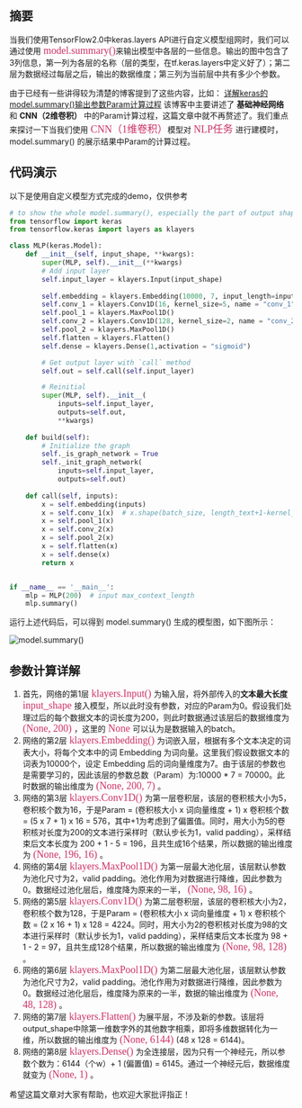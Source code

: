 ﻿## 摘要
当我们使用TensorFlow2.0中keras.layers API进行自定义模型组网时，我们可以通过使用<font face="黑体" color=#CC3366 size=4> model.summary()</font>来输出模型中各层的一些信息。输出的图中包含了3列信息，第一列为各层的名称（层的类型，在tf.keras.layers中定义好了）；第二层为数据经过每层之后，输出的数据维度；第三列为当前层中共有多少个参数。

由于已经有一些讲得较为清楚的博客提到了这些内容，比如：
[详解keras的model.summary()输出参数Param计算过程](https://blog.csdn.net/ybdesire/article/details/85217688?utm_medium=distribute.pc_relevant.none-task-blog-BlogCommendFromMachineLearnPai2-1.nonecase&depth_1-utm_source=distribute.pc_relevant.none-task-blog-BlogCommendFromMachineLearnPai2-1.nonecase)
该博客中主要讲述了 **基础神经网络** 和 **CNN（2维卷积）** 中的Param计算过程，这篇文章中就不再赘述了。我们重点来探讨一下当我们使用<font face="黑体" color=#CC3366 size=4> CNN（1维卷积）</font>模型对<font face="黑体" color=#CC3366 size=4> NLP任务 </font>进行建模时，model.summary() 的展示结果中Param的计算过程。

## 代码演示
以下是使用自定义模型方式完成的demo，仅供参考

```python
# to show the whole model.summary(), especially the part of output shape
from tensorflow import keras
from tensorflow.keras import layers as klayers

class MLP(keras.Model):
    def __init__(self, input_shape, **kwargs):
        super(MLP, self).__init__(**kwargs)
        # Add input layer
        self.input_layer = klayers.Input(input_shape)
        
        self.embedding = klayers.Embedding(10000, 7, input_length=input_shape)
        self.conv_1 = klayers.Conv1D(16, kernel_size=5, name = "conv_1", activation = "relu")
        self.pool_1 = klayers.MaxPool1D()
        self.conv_2 = klayers.Conv1D(128, kernel_size=2, name = "conv_2", activation = "relu")
        self.pool_2 = klayers.MaxPool1D()
        self.flatten = klayers.Flatten()
        self.dense = klayers.Dense(1,activation = "sigmoid")

        # Get output layer with `call` method
        self.out = self.call(self.input_layer)

        # Reinitial
        super(MLP, self).__init__(
            inputs=self.input_layer,
            outputs=self.out,
            **kwargs)
    
    def build(self):
        # Initialize the graph
        self._is_graph_network = True
        self._init_graph_network(
            inputs=self.input_layer,
            outputs=self.out)
    
    def call(self, inputs):
        x = self.embedding(inputs)
        x = self.conv_1(x)  # x.shape(batch_size, length_text+1-kernel_size, filters)
        x = self.pool_1(x)
        x = self.conv_2(x)
        x = self.pool_2(x)
        x = self.flatten(x)
        x = self.dense(x)
        return x


if __name__ == '__main__':
    mlp = MLP(200)  # input max_context_length
    mlp.summary()
```

运行上述代码后，可以得到 model.summary() 生成的模型图，如下图所示：

![model.summary()](https://img-blog.csdnimg.cn/20200608170401971.png?x-oss-process=image/watermark,type_ZmFuZ3poZW5naGVpdGk,shadow_10,text_aHR0cHM6Ly9ibG9nLmNzZG4ubmV0L3FxXzQwNjQyNTQ2,size_16,color_FFFFFF,t_70#pic_center)
## 参数计算详解

 1. 首先，网络的第1层<font face="黑体" color=#CC3366 size=4> klayers.Input() </font>为输入层，将外部传入的**文本最大长度**<font face="黑体" color=#CC3366 size=4> input_shape </font>接入模型，所以此时没有参数，对应的Param为0。假设我们处理过后的每个数据文本的词长度为200，则此时数据通过该层后的数据维度为<font face="黑体" color=#CC3366 size=4> (None, 200) </font>，这里的<font face="黑体" color=#CC3366 size=4> None </font>可以认为是数据输入的batch。
 2. 网络的第2层<font face="黑体" color=#CC3366 size=4> klayers.Embedding() </font>为词嵌入层，根据有多个文本决定的词表大小，将每个文本中的词 Embedding 为词向量。这里我们假设数据文本的词表为10000个，设定 Embedding 后的词向量维度为7。由于该层的参数也是需要学习的，因此该层的参数总数（Param）为:10000 * 7 = 70000。此时数据的输出维度为<font face="黑体" color=#CC3366 size=4> (None, 200, 7) </font>。
 3. 网络的第3层<font face="黑体" color=#CC3366 size=4> klayers.Conv1D() </font>为第一层卷积层，该层的卷积核大小为5，卷积核个数为16，于是Param = (卷积核大小 x 词向量维度 + 1) x 卷积核个数 = (5 x 7 + 1) x 16 = 576，其中+1为考虑到了偏置值。同时，用大小为5的卷积核对长度为200的文本进行采样时（默认步长为1，valid padding），采样结束后文本长度为 200 + 1 - 5 = 196，且共生成16个结果，所以数据的输出维度为<font face="黑体" color=#CC3366 size=4> (None, 196, 16) </font>。
 4. 网络的第4层<font face="黑体" color=#CC3366 size=4> klayers.MaxPool1D() </font>为第一层最大池化层，该层默认参数为池化尺寸为2，valid padding。池化作用为对数据进行降维，因此参数为0。数据经过池化层后，维度降为原来的一半，<font face="黑体" color=#CC3366 size=4> (None, 98, 16) </font>。
 5. 网络的第5层<font face="黑体" color=#CC3366 size=4> klayers.Conv1D() </font>为第二层卷积层，该层的卷积核大小为2，卷积核个数为128，于是Param = (卷积核大小 x 词向量维度 + 1) x 卷积核个数 = (2 x 16 + 1) x 128 = 4224。同时，用大小为2的卷积核对长度为98的文本进行采样时（默认步长为1，valid padding），采样结束后文本长度为 98 + 1 - 2 = 97，且共生成128个结果，所以数据的输出维度为<font face="黑体" color=#CC3366 size=4> (None, 98, 128) </font>。
 6. 网络的第6层<font face="黑体" color=#CC3366 size=4> klayers.MaxPool1D() </font>为第二层最大池化层，该层默认参数为池化尺寸为2，valid padding。池化作用为对数据进行降维，因此参数为0。数据经过池化层后，维度降为原来的一半，数据的输出维度为<font face="黑体" color=#CC3366 size=4> (None, 48, 128) </font>。
 7. 网络的第7层<font face="黑体" color=#CC3366 size=4> klayers.Flatten() </font>为展平层，不涉及新的参数。该层将output_shape中除第一维数字外的其他数字相乘，即将多维数据转化为一维，所以数据的输出维度为<font face="黑体" color=#CC3366 size=4> (None, 6144) </font>(48 x 128 = 6144)。
 8. 网络的第8层<font face="黑体" color=#CC3366 size=4> klayers.Dense() </font>为全连接层，因为只有一个神经元，所以参数个数为：6144（个w）+ 1 (偏置值) = 6145。通过一个神经元后，数据维度就变为<font face="黑体" color=#CC3366 size=4> (None, 1) </font>。


希望这篇文章对大家有帮助，也欢迎大家批评指正！

